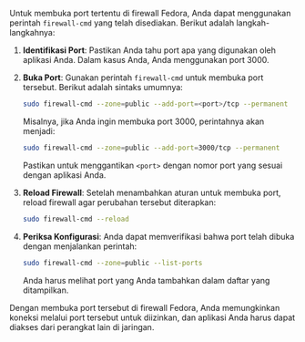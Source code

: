 Untuk membuka port tertentu di firewall Fedora, Anda dapat menggunakan perintah `firewall-cmd` yang telah disediakan. Berikut adalah langkah-langkahnya:

1. **Identifikasi Port**: Pastikan Anda tahu port apa yang digunakan oleh aplikasi Anda. Dalam kasus Anda, Anda menggunakan port 3000.

2. **Buka Port**: Gunakan perintah `firewall-cmd` untuk membuka port tersebut. Berikut adalah sintaks umumnya:

    ```bash
    sudo firewall-cmd --zone=public --add-port=<port>/tcp --permanent
    ```

    Misalnya, jika Anda ingin membuka port 3000, perintahnya akan menjadi:

    ```bash
    sudo firewall-cmd --zone=public --add-port=3000/tcp --permanent
    ```

    Pastikan untuk menggantikan `<port>` dengan nomor port yang sesuai dengan aplikasi Anda.

3. **Reload Firewall**: Setelah menambahkan aturan untuk membuka port, reload firewall agar perubahan tersebut diterapkan:

    ```bash
    sudo firewall-cmd --reload
    ```

4. **Periksa Konfigurasi**: Anda dapat memverifikasi bahwa port telah dibuka dengan menjalankan perintah:

    ```bash
    sudo firewall-cmd --zone=public --list-ports
    ```

    Anda harus melihat port yang Anda tambahkan dalam daftar yang ditampilkan.

Dengan membuka port tersebut di firewall Fedora, Anda memungkinkan koneksi melalui port tersebut untuk diizinkan, dan aplikasi Anda harus dapat diakses dari perangkat lain di jaringan.
